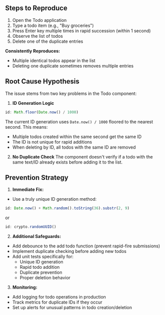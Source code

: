 
## Steps to Reproduce

1. Open the Todo application
2. Type a todo item (e.g., "Buy groceries")
3. Press Enter key multiple times in rapid succession (within 1 second)
4. Observe the list of todos
5. Delete one of the duplicate entries

**Consistently Reproduces:**
- Multiple identical todos appear in the list
- Deleting one duplicate sometimes removes multiple entries

## Root Cause Hypothesis

The issue stems from two key problems in the Todo component:

1. **ID Generation Logic**
```javascript
id: Math.floor(Date.now() / 1000)
```
The current ID generation uses `Date.now() / 1000` floored to the nearest second. This means:
- Multiple todos created within the same second get the same ID
- The ID is not unique for rapid additions
- When deleting by ID, all todos with the same ID are removed

2. **No Duplicate Check**
The component doesn't verify if a todo with the same text/ID already exists before adding it to the list.

## Prevention Strategy

1. **Immediate Fix:**
- Use a truly unique ID generation method:
```javascript
id: Date.now() + Math.random().toString(36).substr(2, 9)
```
or
```javascript
id: crypto.randomUUID()
```

2. **Additional Safeguards:**
- Add debounce to the add todo function (prevent rapid-fire submissions)
- Implement duplicate checking before adding new todos
- Add unit tests specifically for:
  - Unique ID generation
  - Rapid todo addition
  - Duplicate prevention
  - Proper deletion behavior

3. **Monitoring:**
- Add logging for todo operations in production
- Track metrics for duplicate IDs if they occur
- Set up alerts for unusual patterns in todo creation/deletion
